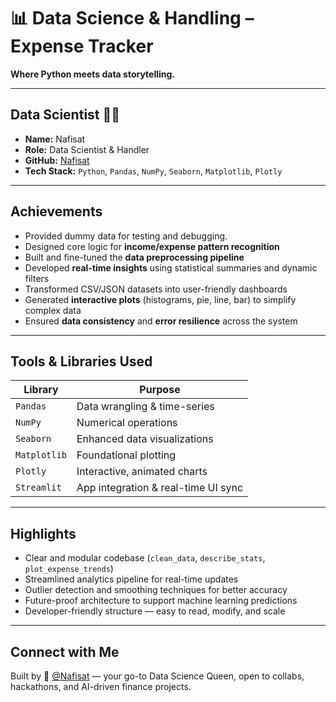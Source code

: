 # 📊 Data Science & Handling – Expense Tracker

 **Where Python meets data storytelling.**

---

## Data Scientist 👩‍🔬

- **Name:** Nafisat  
- **Role:** Data Scientist & Handler  
- **GitHub:** [Nafisat](https://github.com/U22CS1004)  
- **Tech Stack:** `Python`, `Pandas`, `NumPy`, `Seaborn`, `Matplotlib`, `Plotly`

---

## Achievements

- Provided dummy data for testing and debugging.
- Designed core logic for **income/expense pattern recognition**  
- Built and fine-tuned the **data preprocessing pipeline**  
- Developed **real-time insights** using statistical summaries and dynamic filters  
- Transformed CSV/JSON datasets into user-friendly dashboards  
- Generated **interactive plots** (histograms, pie, line, bar) to simplify complex data  
- Ensured **data consistency** and **error resilience** across the system  

---

## Tools & Libraries Used

| Library      | Purpose                            |
|--------------|------------------------------------|
| `Pandas`     | Data wrangling & time-series       |
| `NumPy`      | Numerical operations                |
| `Seaborn`    | Enhanced data visualizations        |
| `Matplotlib` | Foundational plotting               |
| `Plotly`     | Interactive, animated charts        |
| `Streamlit`  | App integration & real-time UI sync |

---

## Highlights

- Clear and modular codebase (`clean_data`, `describe_stats`, `plot_expense_trends`)  
- Streamlined analytics pipeline for real-time updates  
- Outlier detection and smoothing techniques for better accuracy  
- Future-proof architecture to support machine learning predictions  
- Developer-friendly structure — easy to read, modify, and scale  

---

## Connect with Me

Built by 🔗 [@Nafisat](https://github.com/U22CS1004) — your go-to Data Science Queen, open to collabs, hackathons, and AI-driven finance projects.
